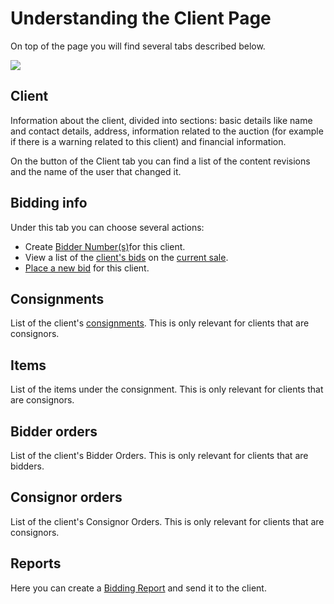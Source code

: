 # Understanding the Client Page

On top of the page you will find several tabs described below.

![](https://user-images.githubusercontent.com/20393485/46734202-3706f480-cc9b-11e8-8279-4c58f51531ce.jpg)

## Client

Information about the client, divided into sections: basic details like name and contact details, address, information related to the auction \(for example if there is a warning related to this client\) and financial information.

On the button of the Client tab you can find a list of the content revisions and the name of the user that changed it.

## Bidding info

Under this tab you can choose several actions:

* Create [Bidder Number\(s\)](how-to-create-bidder-number.md)for this client.
* View a list of the [client's bids](how-to-view-clients-bids.md) on the [current sale](../sale/sale-context.md). 
* [Place a new bid](how-to-place-a-bid-for-a-client.md) for this client.

## Consignments

List of the client's [consignments](../consignment/). This is only relevant for clients that are consignors.

## Items

List of the items under the consignment. This is only relevant for clients that are consignors.

## Bidder orders

List of the client's Bidder Orders. This is only relevant for clients that are bidders.

## Consignor orders

List of the client's Consignor Orders. This is only relevant for clients that are consignors.

## Reports

Here you can create a [Bidding Report](how-to-send-a-bidding-report-to-a-client.md) and send it to the client.

